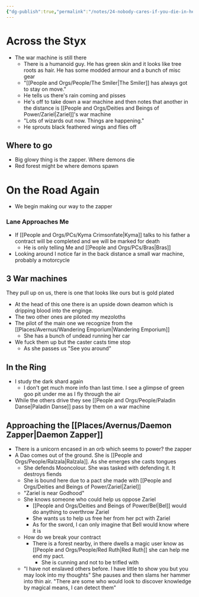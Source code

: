 ```yaml
---
{"dg-publish":true,"permalink":"/notes/24-nobody-cares-if-you-die-in-hell/"}
---
```



# Across the Styx
- The war machine is still there
	- There is a humanoid guy. He has green skin and it looks like tree roots as hair. He has some modded armour and a bunch of misc gear
	- "[[People and Orgs/People/The Smiler\|The Smiler]] has always got to stay on move."
	- He tells us there's rain coming and pisses
	- He's off to take down a war machine and then notes that another in the distance is [[People and Orgs/Deities and Beings of Power/Zariel\|Zariel]]'s war machine 
	- "Lots of wizards out now. Things are happening."
	- He sprouts black feathered wings and flies off
## Where to go
- Big glowy thing is the zapper. Where demons die
- Red forest might be where demons spawn
# On the Road Again
- We begin making our way to the zapper
### Lane Approaches Me
-  If [[People and Orgs/PCs/Kyma Crimsonfate\|Kyma]] talks to his father a contract will be completed and we will be marked for death 
	- He is only telling Me and [[People and Orgs/PCs/Bras\|Bras]]
- Looking around I notice far in the back distance a small war machine, probably a motorcycle 
## 3 War machines
They pull up on us, there is one that looks like ours but is gold plated
- At the head of this one there is an upside down deamon which is dripping blood into the enginge.
- The two other ones are piloted my mezoloths
- The pilot of the main one we recognize from the [[Places/Avernus/Wandering Emporium\|Wandering Emporium]] 
	- She has a bunch of undead running her car
- We fuck them up but the caster casts time stop
	- As she passes us "See you around"
## In the Ring
- I study the dark shard again
	- I don't get much more info than last time. I see a glimpse of green goo pit under me as I fly through the air
- While the others drive they see [[People and Orgs/People/Paladin Danse\|Paladin Danse]] pass by them on a war machine 
## Approaching the [[Places/Avernus/Daemon Zapper\|Daemon Zapper]]
- There is a unicorn encased in an orb which seems to power? the zapper
- A Dao comes out of the ground. She is [[People and Orgs/People/Ralzala\|Ralzala]]. As she emerges she casts tongues
	- She defends Mooncolour. She was tasked with defending it. It destroys fiends 
	- She is bound here due to a pact she made with [[People and Orgs/Deities and Beings of Power/Zariel\|Zariel]]
	- "Zariel is near Godhood"
	- She knows someone who could help us oppose Zariel
		- [[People and Orgs/Deities and Beings of Power/Bel\|Bel]] would do anything to overthrow Zariel
		- She wants us to help us free her from her pct with Zariel
		- As for the sword, I can only imagine that Bell would know where it is
	- How do we break your contract
		- There is a forest nearby, in there dwells a magic user know as [[People and Orgs/People/Red Ruth\|Red Ruth]] she can help me end my pact.
			- She is cunning and not to be trifled with
	- "I have not enslaved others before. I have little to show you but you may look into my thoughts" She pauses and then slams her hammer into thin air. "There are some who would look to discover knowledge by magical means, I can detect them"
